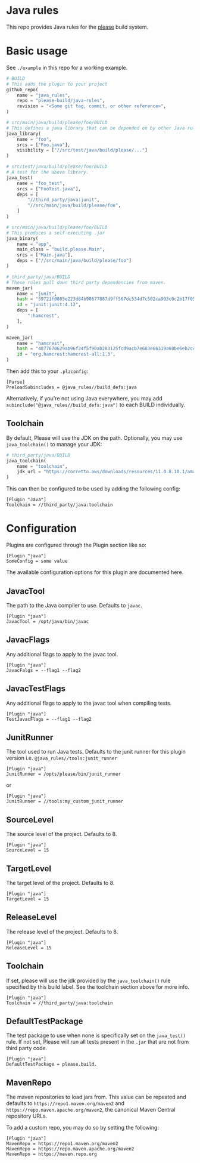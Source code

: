 # Java rules 

This repo provides Java rules for the [please](https://please.build) build system.

# Basic usage
See `./example` in this repo for a working example. 

```python
# BUILD
# This adds the plugin to your project
github_repo(
    name = "java_rules",
    repo = "please-build/java-rules",
    revision = "<Some git tag, commit, or other reference>",
)

# src/main/java/build/please/foo/BUILD
# This defines a java library that can be depended on by other Java rules
java_library(
    name = "foo",
    srcs = ["Foo.java"],
    visibility = ["//src/test/java/build/please/..."]
)

# src/test/java/build/please/foo/BUILD
# A test for the above library. 
java_test(
    name = "foo_test",
    srcs = ["FooTest.java"],
    deps = [
        "//third_party/java:junit", 
        "//src/main/java/build/please/foo",
    ]
)

# src/main/java/build/please/foo/BUILD
# This produces a self-executing .jar 
java_binary(
    name = "app",
    main_class = "build.please.Main",
    srcs = ["Main.java"],
    deps = ["//src/main/java/build/please/foo"]
)

# third_party/java/BUILD
# These rules pull down third party dependencies from maven. 
maven_jar(
    name = "junit",
    hash = "59721f0805e223d84b90677887d9ff567dc534d7c502ca903c0c2b17f05c116a",
    id = "junit:junit:4.12",
    deps = [
        ":hamcrest",
    ],
)

maven_jar(
    name = "hamcrest",
    hash = "4877670629ab96f34f5f90ab283125fcd9acb7e683e66319a68be6eb2cca60de",
    id = "org.hamcrest:hamcrest-all:1.3",
)
```

Then add this to your `.plzconfig`:
```
[Parse]
PreloadSubincludes = @java_rules//build_defs:java
```
Alternatively, if you're not using Java everywhere, you may add `subinclude("@java_rules//build_defs:java")` to each 
BUILD individually. 

## Toolchain
By default, Please will use the JDK on the path. Optionally, you may use `java_toolchain()` to manage your JDK:
```python
# third_party/java/BUILD
java_toolchain(
    name = "toolchain",
    jdk_url = "https://corretto.aws/downloads/resources/11.0.8.10.1/amazon-corretto-11.0.8.10.1-linux-x64.tar.gz",
)
```
This can then be configured to be used by adding the following config:

```
[Plugin "Java"]
Toolchain = //third_party/java:toolchain
```

# Configuration

Plugins are configured through the Plugin section like so:
```
[Plugin "java"]
SomeConfig = some value
```

The available configuration options for this plugin are documented here. 

## JavacTool 
The path to the Java compiler to use. Defaults to `javac`.

```
[Plugin "java"]
JavacTool = /opt/java/bin/javac
```

## JavacFlags
Any additional flags to apply to the javac tool. 

```
[Plugin "java"]
JavacFalgs = --flag1 --flag2
```

## JavacTestFlags
Any additional flags to apply to the javac tool when compiling tests. 

```
[Plugin "java"]
TestJavacFlags = --flag1 --flag2
```

## JunitRunner
The tool used to run Java tests. Defaults to the junit runner for this plugin version 
i.e. `@java_rules//tools:junit_runner`

```
[Plugin "java"]
JunitRunner = /opts/please/bin/junit_runner
```

or

```
[Plugin "java"]
JunitRunner = //tools:my_custom_junit_runner
```

## SourceLevel
The source level of the project. Defaults to 8. 
```
[Plugin "java"]
SourceLevel = 15
```

## TargetLevel
The target level of the project. Defaults to 8.
```
[Plugin "java"]
TargetLevel = 15
```

## ReleaseLevel
The release level of the project. Defaults to 8.
```
[Plugin "java"]
ReleaseLevel = 15
```

## Toolchain
If set, please will use the jdk provided by the `java_toolchain()` rule specified by this build label. See the toolchain 
section above for more info.

```
[Plugin "java"]
Toolchain = //third_party/java:toolchain
```

## DefaultTestPackage
The test package to use when none is specifically set on the `java_test()` rule. If not set, Please will run all tests
present in the `.jar` that are not from third party code. 

```
[Plugin "java"]
DefaultTestPackage = please.build.
```

## MavenRepo
The maven repositories to load jars from. This value can be repeated and defaults to `https://repo1.maven.org/maven2` 
and `https://repo.maven.apache.org/maven2`, the canonical Maven Central repository URLs. 

To add a custom repo, you may do so by setting the following:

```
[Plugin "java"]
MavenRepo = https://repo1.maven.org/maven2
MavenRepo = https://repo.maven.apache.org/maven2
MavenRepo = https://maven.repo.org
```
